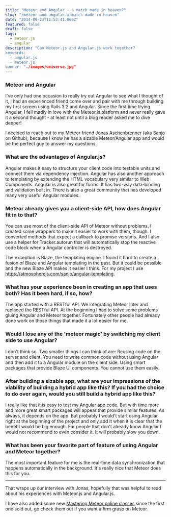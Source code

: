 ```yaml
---
title: "Meteor and Angular - a match made in heaven?"
slug: "/meteor-and-angular-a-match-made-in-heaven"
date: "2014-09-23T12:53:41.060Z"
featured: false
draft: false
tags:
  - meteor.js
  - angular
description: "Can Meteor.js and Angular.js work together?
keywords:
  - angular.js
  - meteor.js
banner: "./images/universe.jpg"
---
```


### Meteor and Angular

I've only had one occasion to really try out Angular to see what I thought of it, I had an experienced friend come over and pair with me through building my first screen using Rails 3.2 and Angular. Since the first time trying Angular, I fell madly in love with the Meteor.js platform and never really gave it a second thought - at least not until a blog reader asked me to dive deeper!

I decided to reach out to my Meteor friend [Jonas Aschenbrenner](https://twitter.com/SanjoX) (aka [Sanjo](https://github.com/Sanjo) on Github), because I know he has a sizable Meteor/Angular app and would be the perfect guy to answer my questions.

### What are the advantages of Angular.js?

Angular makes it easy to structure your client code into testable units and connect them via dependency injection. Angular has also another approach to templating by extending the HTML vocabulary very similar to Web Components. Angular is also great for forms. It has two-way data-binding and validation built in. There is also a great community that has developed many very useful Angular modules.

### Meteor already gives you a client-side API, how does Angular fit in to that?

You can use most of the client-side API of Meteor without problems. I created some wrappers to make it easier to work with them, though. I converted methods that expect a callback to promise versions. And I also use a helper for Tracker.autorun that will automatically stop the reactive code block when a Angular controller is destroyed.

The exception is Blaze, the templating engine. I found it hard to create a fusion of Blaze and Angular templating in the past. But it could be possible and the new Blaze API makes it easier I think. For my project I use https://atmospherejs.com/sanjo/angular-templating.

### What has your experience been in creating an app that uses both? Has it been hard, if so, how?

The app started with a RESTful API. We integrating Meteor later and replaced the RESTful API. At the beginning I had to solve some problems gluing Angular and Meteor together. Fortunately other people had already done work on those things that made it a lot easier for me.

### Would I lose any of the 'meteor magic' by switching my client side to use Angular?

I don't think so. Two smaller things I can think of are:
Reusing code on the server and client. You need to write common code without using Angular and then add it to a Angular module on the client side.
Using smart packages that provide Blaze UI components. You cannot use them easily.

### After building a sizable app, what are your impressions of the viability of building a hybrid app like this? If you had the choice to do over again, would you still build a hybrid app like this?

I really like that it is easy to test my Angular app code. But with time more and more great smart packages will appear that provide similar features. As always, it depends on the app. But probably I would't start using Angular right at the beginning of the project and only add it when it is clear that the benefit would be big enough.
For people that don't already know Angular I would not recommend to even consider it. It will probably slow you down.

### What has been your favorite part of feature of using Angular and Meteor together?

The most important feature for me is the real-time data synchronization that happens automatically in the background. It's really nice that Meteor does this for you.

---

That wraps up our interview with Jonas, hopefully that was helpful to read about his experiences with Meteor.js and Angular.js.

I have also added some new [Mastering Meteor online classes](http://meteorjs.club/learn/) since the first one sold out, go check them out if you want a firm grasp on Meteor.

